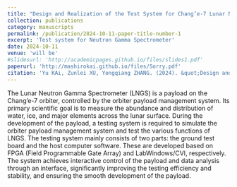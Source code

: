 ```yaml
---
title: "Design and Realization of the Test System for Chang’e-7 Lunar Neutron Gamma Spectrometer"
collection: publications
category: manuscripts
permalink: /publication/2024-10-11-paper-title-number-1
excerpt: 'Test system for Neutron Gamma Spectrometer'
date: 2024-10-11
venue: 'will be'
#slidesurl: 'http://academicpages.github.io/files/slides1.pdf'
paperurl: 'http://mashirokai.github.io/files/Sorry.pdf'
citation: 'Yu KAi, Zunlei XU, Yongqiang ZHANG. (2024). &quot;Design and Realization of the Test System for Chang’e-7 Lunar Neutron Gamma Spectrometer.&quot; <i>Chinese Jounal of Space Science </i>.Submitting.'
---
```


The Lunar Neutron Gamma Spectrometer (LNGS) is a payload on the Chang’e-7 orbiter, controlled by the orbiter payload management system. Its primary scientific goal is to measure the abundance and distribution of water, ice, and major elements across the lunar surface. During the development of the payload, a testing system is required to simulate the orbiter payload management system and test the various functions of LNGS. The testing system mainly consists of two parts: the ground test board and the host computer software. These are developed based on FPGA (Field Programmable Gate Array) and LabWindows/CVI, respectively. The system achieves interactive control of the payload and data analysis through an interface, significantly improving the testing efficiency and stability, and ensuring the smooth development of the payload.